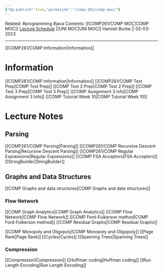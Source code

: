 ```yaml
---
{"dg-publish":true,"permalink":"/comp-261/comp-moc/"}
---
```


Related: #programming #java 
Contents: [[COMP261/COMP MOC\|COMP MOC]]
[Lecture Schedule](https://ecs.wgtn.ac.nz/Courses/COMP261_2023T1/LectureSchedule)
[[UNI MOC\|UNI MOC]]
Hamish Burke || 02-03-2023
***
[[COMP261/COMP Information\|Information]]

# Information

[[COMP261/COMP Information\|Information]]
[[COMP261/COMP Test Prep\|COMP Test Prep]]
[[COMP Test 2 Prep\|COMP Test 2 Prep]]
[[COMP Test 3 Prep\|COMP Test 3 Prep]]
[[COMP Assignment 3 Info\|COMP Assignment 3 Info]]
[[COMP Tutorial Week 10\|COMP Tutorial Week 10]]

# Lecture Notes

## Parsing

[[COMP261/COMP Parsing\|Parsing]]
[[COMP261/COMP Recursive Descent Parsing\|Recursive Descent Parsing]]
[[COMP261/COMP Regular Expressions\|Regular Expressions]]
	[[COMP FSA Acceptors\|FSA Acceptors]]
[[StringBuilder\|StringBuilder]]

## Graphs and Data Structures

[[COMP Graphs and data structures\|COMP Graphs and data structures]]

### Flow Network

[[COMP Graph Analytics\|COMP Graph Analytics]]
[[COMP Flow Network\|COMP Flow Network]]
[[COMP Ford-Fulkerson method\|COMP Ford-Fulkerson method]]
[[COMP Residual Graphs\|COMP Residual Graphs]]

[[COMP Monopoly and Oligopoly\|COMP Monopoly and Oligopoly]]
[[Page Rank\|Page Rank]]
[[Cycles\|Cycles]]
[[Spanning Trees\|Spanning Trees]]

### Compression

[[Compression\|Compression]]
[[Huffman coding\|Huffman coding]]
[[Run Length Encoding\|Run Length Encoding]]
